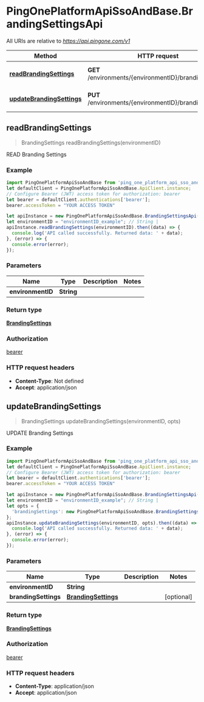 # PingOnePlatformApiSsoAndBase.BrandingSettingsApi

All URIs are relative to *https://api.pingone.com/v1*

Method | HTTP request | Description
------------- | ------------- | -------------
[**readBrandingSettings**](BrandingSettingsApi.md#readBrandingSettings) | **GET** /environments/{environmentID}/brandingSettings | READ Branding Settings
[**updateBrandingSettings**](BrandingSettingsApi.md#updateBrandingSettings) | **PUT** /environments/{environmentID}/brandingSettings | UPDATE Branding Settings



## readBrandingSettings

> BrandingSettings readBrandingSettings(environmentID)

READ Branding Settings

### Example

```javascript
import PingOnePlatformApiSsoAndBase from 'ping_one_platform_api_sso_and_base';
let defaultClient = PingOnePlatformApiSsoAndBase.ApiClient.instance;
// Configure Bearer (JWT) access token for authorization: bearer
let bearer = defaultClient.authentications['bearer'];
bearer.accessToken = "YOUR ACCESS TOKEN"

let apiInstance = new PingOnePlatformApiSsoAndBase.BrandingSettingsApi();
let environmentID = "environmentID_example"; // String | 
apiInstance.readBrandingSettings(environmentID).then((data) => {
  console.log('API called successfully. Returned data: ' + data);
}, (error) => {
  console.error(error);
});

```

### Parameters


Name | Type | Description  | Notes
------------- | ------------- | ------------- | -------------
 **environmentID** | **String**|  | 

### Return type

[**BrandingSettings**](BrandingSettings.md)

### Authorization

[bearer](../README.md#bearer)

### HTTP request headers

- **Content-Type**: Not defined
- **Accept**: application/json


## updateBrandingSettings

> BrandingSettings updateBrandingSettings(environmentID, opts)

UPDATE Branding Settings

### Example

```javascript
import PingOnePlatformApiSsoAndBase from 'ping_one_platform_api_sso_and_base';
let defaultClient = PingOnePlatformApiSsoAndBase.ApiClient.instance;
// Configure Bearer (JWT) access token for authorization: bearer
let bearer = defaultClient.authentications['bearer'];
bearer.accessToken = "YOUR ACCESS TOKEN"

let apiInstance = new PingOnePlatformApiSsoAndBase.BrandingSettingsApi();
let environmentID = "environmentID_example"; // String | 
let opts = {
  'brandingSettings': new PingOnePlatformApiSsoAndBase.BrandingSettings() // BrandingSettings | 
};
apiInstance.updateBrandingSettings(environmentID, opts).then((data) => {
  console.log('API called successfully. Returned data: ' + data);
}, (error) => {
  console.error(error);
});

```

### Parameters


Name | Type | Description  | Notes
------------- | ------------- | ------------- | -------------
 **environmentID** | **String**|  | 
 **brandingSettings** | [**BrandingSettings**](BrandingSettings.md)|  | [optional] 

### Return type

[**BrandingSettings**](BrandingSettings.md)

### Authorization

[bearer](../README.md#bearer)

### HTTP request headers

- **Content-Type**: application/json
- **Accept**: application/json

